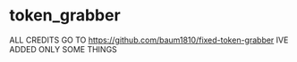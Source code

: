 # token_grabber
ALL CREDITS GO TO https://github.com/baum1810/fixed-token-grabber IVE ADDED ONLY SOME THINGS
